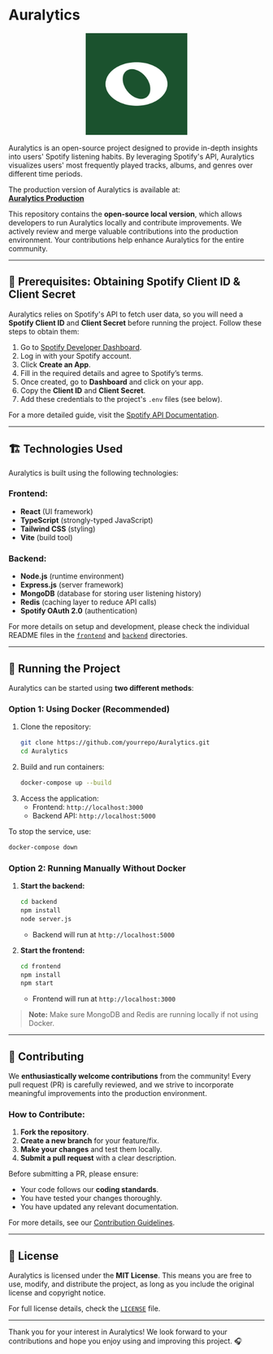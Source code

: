 # Auralytics

<p align="center">
  <img src="frontend/public/logo.jpg" alt="Auralytics Logo" width="200">
</p>

Auralytics is an open-source project designed to provide in-depth insights into users' Spotify listening habits. By leveraging Spotify's API, Auralytics visualizes users' most frequently played tracks, albums, and genres over different time periods.

The production version of Auralytics is available at:  
[**Auralytics Production**](https://auralytics.com)

This repository contains the **open-source local version**, which allows developers to run Auralytics locally and contribute improvements. We actively review and merge valuable contributions into the production environment. Your contributions help enhance Auralytics for the entire community.

---

## 🎵 Prerequisites: Obtaining Spotify Client ID & Client Secret

Auralytics relies on Spotify's API to fetch user data, so you will need a **Spotify Client ID** and **Client Secret** before running the project. Follow these steps to obtain them:

1. Go to [Spotify Developer Dashboard](https://developer.spotify.com/dashboard/).
2. Log in with your Spotify account.
3. Click **Create an App**.
4. Fill in the required details and agree to Spotify’s terms.
5. Once created, go to **Dashboard** and click on your app.
6. Copy the **Client ID** and **Client Secret**.
7. Add these credentials to the project's `.env` files (see below).

For a more detailed guide, visit the [Spotify API Documentation](https://developer.spotify.com/documentation/web-api/).

---

## 🏗️ Technologies Used

Auralytics is built using the following technologies:

### **Frontend:**
- **React** (UI framework)
- **TypeScript** (strongly-typed JavaScript)
- **Tailwind CSS** (styling)
- **Vite** (build tool)

### **Backend:**
- **Node.js** (runtime environment)
- **Express.js** (server framework)
- **MongoDB** (database for storing user listening history)
- **Redis** (caching layer to reduce API calls)
- **Spotify OAuth 2.0** (authentication)

For more details on setup and development, please check the individual README files in the [`frontend`](./frontend/README.md) and [`backend`](./backend/README.md) directories.

---

## 🚀 Running the Project

Auralytics can be started using **two different methods**:

### **Option 1: Using Docker (Recommended)**
1. Clone the repository:
   ```sh
   git clone https://github.com/yourrepo/Auralytics.git
   cd Auralytics
   ```
2. Build and run containers:
   ```sh
   docker-compose up --build
   ```
3. Access the application:
   - Frontend: `http://localhost:3000`
   - Backend API: `http://localhost:5000`

To stop the service, use:
```sh
docker-compose down
```

### **Option 2: Running Manually Without Docker**
1. **Start the backend:**
   ```sh
   cd backend
   npm install
   node server.js
   ```
   - Backend will run at `http://localhost:5000`

2. **Start the frontend:**
   ```sh
   cd frontend
   npm install
   npm start
   ```
   - Frontend will run at `http://localhost:3000`

> **Note:** Make sure MongoDB and Redis are running locally if not using Docker.

---

## 🤝 Contributing

We **enthusiastically welcome contributions** from the community! Every pull request (PR) is carefully reviewed, and we strive to incorporate meaningful improvements into the production environment.

### **How to Contribute:**
1. **Fork the repository**.
2. **Create a new branch** for your feature/fix.
3. **Make your changes** and test them locally.
4. **Submit a pull request** with a clear description.

Before submitting a PR, please ensure:
- Your code follows our **coding standards**.
- You have tested your changes thoroughly.
- You have updated any relevant documentation.

For more details, see our [Contribution Guidelines](./CONTRIBUTING.md).

---

## 📜 License

Auralytics is licensed under the **MIT License**. This means you are free to use, modify, and distribute the project, as long as you include the original license and copyright notice.

For full license details, check the [`LICENSE`](./LICENSE) file.

---

Thank you for your interest in Auralytics! We look forward to your contributions and hope you enjoy using and improving this project. 🎧
